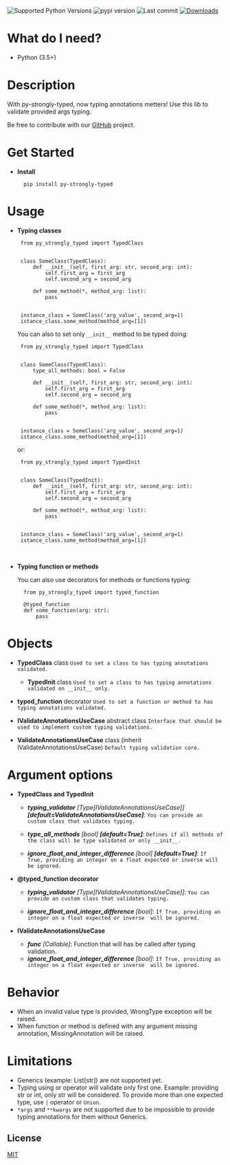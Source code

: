 ![Supported Python Versions](https://img.shields.io/badge/python-3.5%2B-brightgreen)
![pypi version](https://img.shields.io/pypi/v/py-strongly-typed)
![Last commit](https://img.shields.io/github/last-commit/chrislcontrol/py-strongly-typed)
[![Downloads](https://pepy.tech/badge/py-strongly-typed/month)](https://pepy.tech/project/py-strongly-typed)

What do I need?
===============
- Python (3.5+)


Description
===========

With py-strongly-typed, now typing annotations metters! Use this lib to validate provided args typing.


Be free to contribute with our [GitHub](https://github.com/chrislcontrol/typyd) project.



Get Started
===========

- **Install**

        pip install py-strongly-typed

Usage
===========

-  **Typing classes**

        from py_strongly_typed import TypedClass


        class SomeClass(TypedClass):
            def __init__(self, first_arg: str, second_arg: int):
                self.first_arg = first_arg
                self.second_arg = second_arg
            
            def some_method(*, method_arg: list):
                pass


        instance_class = SomeClass('arg_value', second_arg=1)
        istance_class.some_method(method_arg=[1])

   You can also to set only `__init__` method to be typed doing:
        
        from py_strongly_typed import TypedClass


        class SomeClass(TypedClass):
            type_all_methods: bool = False

            def __init__(self, first_arg: str, second_arg: int):
                self.first_arg = first_arg
                self.second_arg = second_arg
            
            def some_method(*, method_arg: list):
                pass


        instance_class = SomeClass('arg_value', second_arg=1)
        istance_class.some_method(method_arg=[1])

   or:

        from py_strongly_typed import TypedInit


        class SomeClass(TypedInit):
            def __init__(self, first_arg: str, second_arg: int):
                self.first_arg = first_arg
                self.second_arg = second_arg
            
            def some_method(*, method_arg: list):
                pass


        instance_class = SomeClass('arg_value', second_arg=1)
        istance_class.some_method(method_arg=[1])

&nbsp;
-  **Typing function or methods**

   You can also use decorators for methods or functions typing:

         from py_strongly_typed import typed_function
   
         @typed_function
         def some_function(arg: str):
             pass

Objects
===========
- **TypedClass** class
   ``Used to set a class to has typing annotations validated.``


  - **TypedInit** class
  ``Used to set a class to has typing annotations validated on __init__ only.``


- **typed_function** decorator
   ``Used to set a function or method to has typing annotations validated.``


- **IValidateAnnotationsUseCase** abstract class
  ``Interface that should be used to implement custom typing validations.``


- **ValidateAnnotationsUseCase** class (inherit IValidateAnnotationsUseCase)
   ``Default typing validation core.``



Argument options
===========

- **TypedClass and TypedInit**

  - ***typing_validator*** *[Type[IValidateAnnotationsUseCase]]* ***[default=ValidateAnnotationsUseCase]***: 
  `You can provide an custom class that validates typing.`

  - ***type_all_methods*** *[bool]* ***[default=True]***:
  `Defines if all methods of the class will be type validated or only __init__.`

  - ***ignore_float_and_integer_difference*** *[bool]* ***[default=True]***: 
  `If True, providing an integer on a float expected or inverse will be ignored.`


- **@typed_function decorator**

  - ***typing_validator*** *[Type[IValidateAnnotationsUseCase]]*: `You can provide an custom class that validates
  typing.`

  - ***ignore_float_and_integer_difference*** *[bool]*: `If True, providing an integer on a float expected or inverse 
  will be ignored.`


- **IValidateAnnotationsUseCase**
  - ***func*** *[Callable]*: Function that will has be called after typing validation.
  - ***ignore_float_and_integer_difference*** *[bool]*: `If True, providing an integer on a float expected or inverse 
  will be ignored.`


Behavior
===========
   * When an invalid value type is provided, WrongType exception will be raised.
   * When function or method is defined with any argument missing annotation, 
MissingAnnotation will be raised.

Limitations
===========
   * Generics (example: List[str]) are not supported yet.
   * Typing using or operator will validate only first one. Example: providing str or int, 
only str will be considered. To provide more than one expected type, use `|` operator or `Union`.
   * `*args` and `**kwargs` are not supported due to be impossible to provide typing annotations for them 
without Generics.


## License
[MIT](https://choosealicense.com/licenses/mit/)
